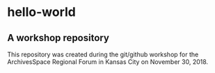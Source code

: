 # hello-world

## A workshop repository

This repository was created during the git/github workshop for the ArchivesSpace Regional Forum in Kansas City on November 30, 2018.
